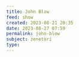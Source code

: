 ```yaml
---
title: John Blow
feed: show
created: 2023-08-21 20:35
date: 2023-08-27 07:59
permalink: john-blow
subject: zenetöri
type: 
---
```

